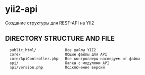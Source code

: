 # yii2-api
Создание структуры для REST-API на YII2

DIRECTORY STRUCTURE AND FILE
-------------------

      public_html/             Все файлы YII2
      core/                    Общие файлы для API
      core/ApiController.php   Все контроллеры наследуем от файла
      api/                     Папка с модулями API
      api/version.php          Подключение версий 
